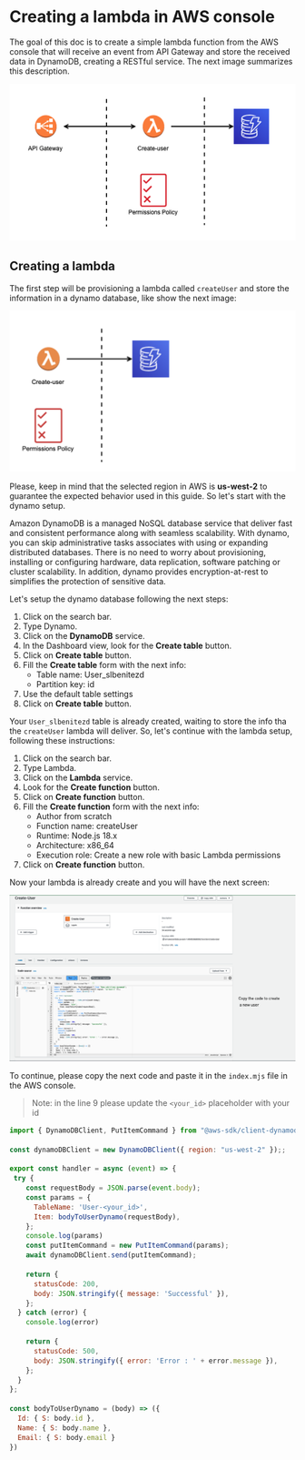 Creating a lambda in AWS console
================================

The goal of this doc is to create a simple lambda function from the AWS console that will receive an event from API Gateway and store the received data in DynamoDB, creating a RESTful service. The next image summarizes this description.

![AWS lambda map](../assets/00-aws-lambda-map.png)

Creating a lambda
-----------------

The first step will be provisioning a lambda called `createUser` and store the information in a dynamo database, like show the next image:

![Create user lambda](../assets/01-creating-lambda.png)

Please, keep in mind that the selected region in AWS is **us-west-2** to guarantee the expected behavior used in this guide. So let's start with the dynamo setup.

Amazon DynamoDB is a managed NoSQL database service that deliver fast and consistent performance along with seamless scalability. With dynamo, you can skip administrative tasks associates with using or expanding distributed databases. There is no need to worry about provisioning, installing or configuring hardware, data replication, software patching or cluster scalability. In addition, dynamo provides encryption-at-rest to simplifies the protection of sensitive data.

Let's setup the dynamo database following the next steps:

1. Click on the search bar.
2. Type Dynamo.
3. Click on the **DynamoDB** service.
4. In the Dashboard view, look for the **Create table** button.
5. Click on **Create table** button.
6. Fill the **Create table** form with the next info:
    - Table name: User_slbenitezd
    - Partition key: id
7. Use the default table settings
8. Click on **Create table** button.

Your `User_slbenitezd` table is already created, waiting to store the info tha the `createUser` lambda will deliver. So, let's continue with the lambda setup, following these instructions:

1. Click on the search bar.
2. Type Lambda.
3. Click on the **Lambda** service.
4. Look for the **Create function** button.
5. Click on **Create function** button.
6. Fill the **Create function** form with the next info:
    - Author from scratch
    - Function name: createUser
    - Runtime: Node.js 18.x
    - Architecture: x86_64
    - Execution role: Create a new role with basic Lambda permissions
7. Click on **Create function** button.

Now your lambda is already create and you will have the next screen:

![Lambda view](../assets/02-lambda-view.png)

To continue, please copy the next code and paste it in the `index.mjs` file in the AWS console.

> Note: in the line 9 please update the `<your_id>`  placeholder with your id

```js
import { DynamoDBClient, PutItemCommand } from "@aws-sdk/client-dynamodb";

const dynamoDBClient = new DynamoDBClient({ region: "us-west-2" });;

export const handler = async (event) => {
 try {
    const requestBody = JSON.parse(event.body);
    const params = {
      TableName: 'User-<your_id>',
      Item: bodyToUserDynamo(requestBody),
    };
    console.log(params)
    const putItemCommand = new PutItemCommand(params);
    await dynamoDBClient.send(putItemCommand);

    return {
      statusCode: 200,
      body: JSON.stringify({ message: 'Successful' }),
    };
  } catch (error) {
    console.log(error)

    return {
      statusCode: 500,
      body: JSON.stringify({ error: 'Error : ' + error.message }),
    };
  }
};

const bodyToUserDynamo = (body) => ({
  Id: { S: body.id },
  Name: { S: body.name },
  Email: { S: body.email }
})
```